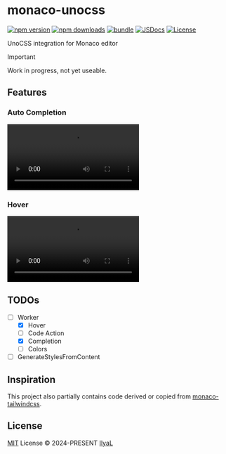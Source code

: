 # monaco-unocss

[![npm version][npm-version-src]][npm-version-href]
[![npm downloads][npm-downloads-src]][npm-downloads-href]
[![bundle][bundle-src]][bundle-href]
[![JSDocs][jsdocs-src]][jsdocs-href]
[![License][license-src]][license-href]

UnoCSS integration for Monaco editor

> [!IMPORTANT]
> Work in progress, not yet useable.

## Features

### Auto Completion

<video src="https://github.com/user-attachments/assets/c89d8f10-cb54-49d6-a4d8-f088b4ac249c" controls>
</video>

### Hover

<video src="https://github.com/user-attachments/assets/20b7f1d6-57e8-4446-bd0e-543ce2324b4a" controls>
</video>

## TODOs

- [ ] Worker
    - [x] Hover
    - [ ] Code Action
    - [x] Completion
    - [ ] Colors
- [ ] GenerateStylesFromContent

## Inspiration

This project also partially contains code derived or copied from [monaco-tailwindcss](https://github.com/remcohaszing/monaco-tailwindcss).

## License

[MIT](./LICENSE) License © 2024-PRESENT [IlyaL](https://github.com/ilyaliao)

<!-- Badges -->

[npm-version-src]: https://img.shields.io/npm/v/monaco-unocss?style=flat&colorA=080f12&colorB=1fa669
[npm-version-href]: https://npmjs.com/package/monaco-unocss
[npm-downloads-src]: https://img.shields.io/npm/dm/monaco-unocss?style=flat&colorA=080f12&colorB=1fa669
[npm-downloads-href]: https://npmjs.com/package/monaco-unocss
[bundle-src]: https://img.shields.io/bundlephobia/minzip/monaco-unocss?style=flat&colorA=080f12&colorB=1fa669&label=minzip
[bundle-href]: https://bundlephobia.com/result?p=monaco-unocss
[license-src]: https://img.shields.io/github/license/ilyaliao/monaco-unocss.svg?style=flat&colorA=080f12&colorB=1fa669
[license-href]: https://github.com/ilyaliao/monaco-unocss/blob/main/LICENSE
[jsdocs-src]: https://img.shields.io/badge/jsdocs-reference-080f12?style=flat&colorA=080f12&colorB=1fa669
[jsdocs-href]: https://www.jsdocs.io/package/monaco-unocss
